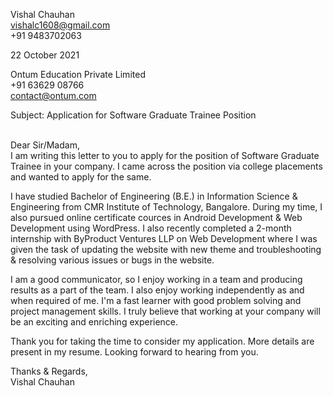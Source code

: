 Vishal Chauhan  
vishalc1608@gmail.com  
+91 9483702063
<br/>

22 October 2021
<br/>

Ontum Education Private Limited  
+91 63629 08766  
contact@ontum.com
<br/>

Subject: Application for Software Graduate Trainee Position  
<br/>

Dear Sir/Madam,  
I am writing this letter to you to apply for the position of Software Graduate Trainee in your company. I came across the position via college placements and wanted to apply for the same.
<br/>

I have studied Bachelor of Engineering (B.E.) in Information Science & Engineering from CMR Institute of Technology, Bangalore. During my time, I also pursued online certificate cources in Android Development & Web Development using WordPress. I also recently completed a 2-month internship with ByProduct Ventures LLP on Web Development where I was given the task of updating the website with new theme and troubleshooting & resolving various issues or bugs in the website.
<br/>

I am a good communicator, so I enjoy working in a team and producing results as a part of the team. I also enjoy working independently as and when required of me. I'm a fast learner with good problem solving and project management skills. I truly believe that working at your company will be an exciting and enriching experience.
<br/>

Thank you for taking the time to consider my application. More details are present in my resume. Looking forward to hearing from you.
<br/>

Thanks & Regards,  
Vishal Chauhan
